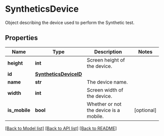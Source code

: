 # SyntheticsDevice

Object describing the device used to perform the Synthetic test.

## Properties

| Name          | Type                                            | Description                            | Notes      |
| ------------- | ----------------------------------------------- | -------------------------------------- | ---------- |
| **height**    | **int**                                         | Screen height of the device.           |
| **id**        | [**SyntheticsDeviceID**](SyntheticsDeviceID.md) |                                        |
| **name**      | **str**                                         | The device name.                       |
| **width**     | **int**                                         | Screen width of the device.            |
| **is_mobile** | **bool**                                        | Whether or not the device is a mobile. | [optional] |

[[Back to Model list]](README.md#documentation-for-models) [[Back to API list]](README.md#documentation-for-api-endpoints) [[Back to README]](README.md)
